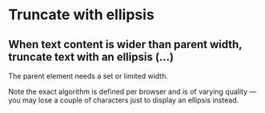 # Truncate with ellipsis

## When text content is wider than parent width, truncate text with an ellipsis (…)

The parent element needs a set or limited width.

Note the exact algorithm is defined per browser and is of varying quality — you may lose a couple of characters just to display an ellipsis instead.
